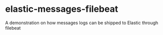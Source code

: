# elastic-messages-filebeat
A demonstration on how messages logs can be shipped to Elastic through filebeat
